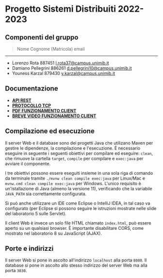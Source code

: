 # Progetto Sistemi Distribuiti 2022-2023

## Componenti del gruppo

> Nome Cognome (Matricola) email
---

* Lorenzo Rota 887451 <l.rota37@campus.unimib.it>
* Damiano Pellegrini 886261 <d.pellegrini10@campus.unimib.it>
* Youness Karzal 879430 <y.karzal@campus.unimib.it>

## Documentazione

* **[API REST](TCP.mc)**
* **[PROTOCOLLO TCP](TCP.mc)**
* **[PDF FUNZIONAMENTO CLIENT](documentazione%20client-web/funzionamento.pdf)**
* **[BREVE VIDEO FUNZIONAMENTO CLIENT](documentazione%20client-web/video%20funzionamento.mp4)**

## Compilazione ed esecuzione

Il server Web e il database sono dei progetti Java che utilizano Maven per gestire le dipendenze, la compilazione e l'esecuzione. È necessario eseguire in seguente i seguenti obiettivi per compilare ed eseguire: `clean`, che rimuove la cartella `target`, `compile` per compilare e `exec:java` per avviare il
componente.

I tre obiettivi possono essere eseguiti insieme in una sola riga di comando da terminale tramite `./mvnw clean compile exec:java` per Linux/Mac e `mvnw.cmd clean compile exec:java` per Windows. L'unico requisito è un'istallazione di Java (almeno la versione 11), verificando che la variabile `JAVA_PATH` sia correttamente configurata.

Si può anche utilizzare un IDE come Eclipse o IntelliJ IDEA, in tal caso va configurato (per Eclipse si possono seguire le istruzioni mostrate nelle slide del laboratorio 5 sulle Servlet).

Il client Web è invece un solo file HTML chiamato `index.html`, può essere aperto su un qualsiasi browser. È importante disabilitare CORS, come mostrato nel laboratorio 8 su JavaScript (AJAX).

## Porte e indirizzi

Il server Web si pone in ascolto all'indirizzo `localhost` alla porta `8080`. Il database si pone in ascolto allo stesso indirizzo del server Web ma alla porta `3030`.

